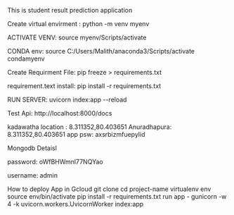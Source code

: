 This is student result prediction application

Create virtual envirment : python -m venv myenv

ACTIVATE VENV: source myenv/Scripts/activate

CONDA env: source C:/Users/Malith/anaconda3/Scripts/activate condamyenv

Create Requirment File: pip freeze > requirements.txt

requirement.text install: pip install -r requirements.txt

RUN SERVER: uvicorn index:app --reload

Test Api: http://localhost:8000/docs

kadawatha location : 8.311352,80.403651
Anuradhapura: 8.311352,80.403651
app psw: axsrbizmfuepylid

Mongodb Detaisl

password: oWfBHWmnl77NQYao

username: admin

How to deploy App in Gcloud
git clone
cd project-name
virtualenv env
source env/bin/activate
pip install -r requirements.txt
run app - gunicorn -w 4 -k uvicorn.workers.UvicornWorker index:app
